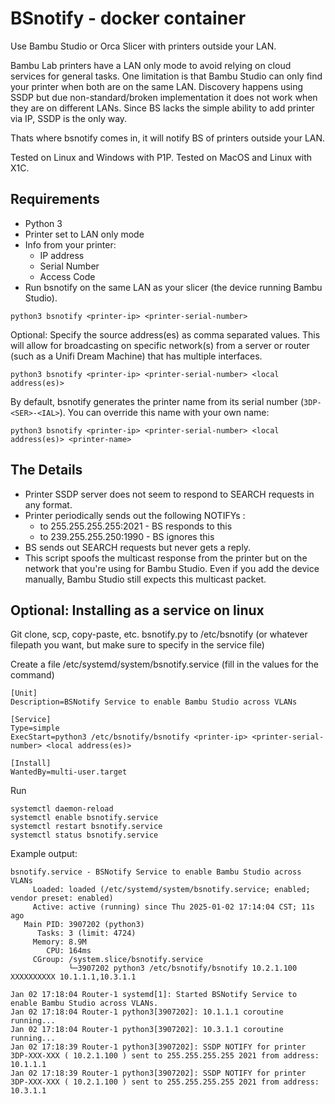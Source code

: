 # BSnotify - docker container

Use Bambu Studio or Orca Slicer with printers outside your LAN.

Bambu Lab printers have a LAN only mode to avoid relying on cloud services for general tasks.
One limitation is that Bambu Studio can only find your printer when both are on the same LAN.
Discovery happens using SSDP but due non-standard/broken implementation it does not work when
they are on different LANs. Since BS lacks the simple ability to add printer via IP, 
SSDP is the only way.

Thats where bsnotify comes in, it will notify BS of printers outside your LAN.

Tested on Linux and Windows with P1P. 
Tested on MacOS and Linux with X1C.

## Requirements

- Python 3
- Printer set to LAN only mode
- Info from your printer:
  - IP address
  - Serial Number
  - Access Code
- Run bsnotify on the same LAN as your slicer (the device running Bambu Studio).


```
python3 bsnotify <printer-ip> <printer-serial-number>
```

Optional:
Specify the source address(es) as comma separated values. This will allow for broadcasting on specific network(s) from a server or router (such as a Unifi Dream Machine) that has multiple interfaces.

```
python3 bsnotify <printer-ip> <printer-serial-number> <local address(es)>
```

By default, bsnotify generates the printer name from its serial number (`3DP-<SER>-<IAL>`).
You can override this name with your own name:

```
python3 bsnotify <printer-ip> <printer-serial-number> <local address(es)> <printer-name>
```

## The Details

- Printer SSDP server does not seem to respond to SEARCH requests in any format.
- Printer periodically sends out the following NOTIFYs :
  - to 255.255.255.255:2021  - BS responds to this
  - to 239.255.255.250:1990  - BS ignores this
- BS sends out SEARCH requests but never gets a reply.
- This script spoofs the multicast response from the printer but on the network that you're using for Bambu Studio. Even if you add the device manually, Bambu Studio still expects this multicast packet.

## Optional: Installing as a service on linux 
Git clone, scp, copy-paste, etc. bsnotify.py to /etc/bsnotify (or whatever filepath you want, but make sure to specify in the service file)

Create a file /etc/systemd/system/bsnotify.service (fill in the values for the command)

```
[Unit]
Description=BSNotify Service to enable Bambu Studio across VLANs

[Service]
Type=simple
ExecStart=python3 /etc/bsnotify/bsnotify <printer-ip> <printer-serial-number> <local address(es)>

[Install]
WantedBy=multi-user.target
```

Run
```
systemctl daemon-reload
systemctl enable bsnotify.service
systemctl restart bsnotify.service 
systemctl status bsnotify.service
```

Example output:
```
bsnotify.service - BSNotify Service to enable Bambu Studio across VLANs
     Loaded: loaded (/etc/systemd/system/bsnotify.service; enabled; vendor preset: enabled)
     Active: active (running) since Thu 2025-01-02 17:14:04 CST; 11s ago
   Main PID: 3907202 (python3)
      Tasks: 3 (limit: 4724)
     Memory: 8.9M
        CPU: 164ms
     CGroup: /system.slice/bsnotify.service
             └─3907202 python3 /etc/bsnotify/bsnotify 10.2.1.100 XXXXXXXXXX 10.1.1.1,10.3.1.1

Jan 02 17:18:04 Router-1 systemd[1]: Started BSNotify Service to enable Bambu Studio across VLANs.
Jan 02 17:18:04 Router-1 python3[3907202]: 10.1.1.1 coroutine running...
Jan 02 17:18:04 Router-1 python3[3907202]: 10.3.1.1 coroutine running...
Jan 02 17:18:39 Router-1 python3[3907202]: SSDP NOTIFY for printer 3DP-XXX-XXX ( 10.2.1.100 ) sent to 255.255.255.255 2021 from address: 10.1.1.1
Jan 02 17:18:39 Router-1 python3[3907202]: SSDP NOTIFY for printer 3DP-XXX-XXX ( 10.2.1.100 ) sent to 255.255.255.255 2021 from address: 10.3.1.1
```
